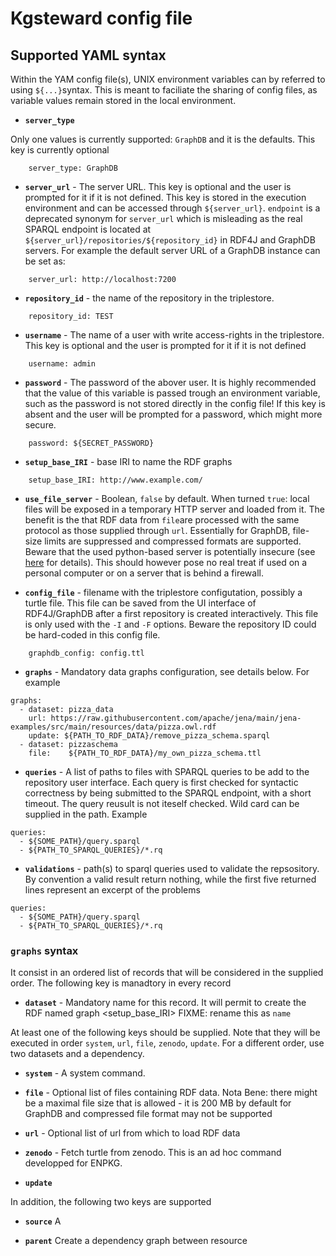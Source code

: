 # Kgsteward config file

## Supported YAML syntax

Within the YAM config file(s), UNIX environment variables can by referred to using `${...}`syntax. This is meant to faciliate the sharing of config files, as variable values remain stored in the local environment.


* __`server_type`__ 

Only one values is currently supported: `GraphDB` and it is the defaults. This key is currently optional 

```{yaml}
    server_type: GraphDB
```

* __`server_url`__ - The server URL. This key is optional and the user is prompted for it if it is not defined. This key is stored in the execution environment and can be accessed through  `${server_url}`. `endpoint` is a deprecated synonym for `server_url` which is misleading as the real SPARQL endpoint is located at `${server_url}/repositories/${repository_id}` in RDF4J and GraphDB servers. For example the default server URL of a GraphDB instance can be set as:

```{yaml}
    server_url: http://localhost:7200
```

* __`repository_id`__ - the name of the repository in the triplestore.

```{yaml}
    repository_id: TEST
```

* __`username`__ - The name of a user with write access-rights in the triplestore. This key is optional and the user is prompted for it if it is not defined

```{yaml}
    username: admin
```

* __`password`__ - The password of the abover user. It is highly recommended that the value of this variable is passed trough an environment variable, such as the password is not stored directly in the config file! If this key is absent and the user will be prompted for a password, which might more secure.

```{yaml}
    password: ${SECRET_PASSWORD}
```

* __`setup_base_IRI`__ - base IRI to name the RDF graphs 

```{yaml}
    setup_base_IRI: http://www.example.com/
```
* __`use_file_server`__ - Boolean, `false` by default. When turned `true`: local files will be exposed in a temporary HTTP server and loaded from it. The benefit is the that RDF data from `file`are processed with the same protocol as those supplied through `url`. Essentially for GraphDB, file-size limits are suppressed and compressed formats are supported. Beware that the used python-based server is potentially insecure (see [here](https://docs.python.org/3/library/http.server.html) for details). This should however pose no real treat if used on a personal computer or on a server that is behind a firewall. 

* __`config_file`__ - filename with the triplestore configutation, possibly a turtle file. This file can be saved from the UI interface of RDF4J/GraphDB after a first repository is created interactively. This file is only used with the `-I` and `-F` options. Beware the repository ID could be hard-coded in this config file.

```{yaml}
    graphdb_config: config.ttl
```

* __`graphs`__ - Mandatory data graphs configuration, see details below. For example

```{yaml}
graphs:
  - dataset: pizza_data
    url: https://raw.githubusercontent.com/apache/jena/main/jena-examples/src/main/resources/data/pizza.owl.rdf
    update: ${PATH_TO_RDF_DATA}/remove_pizza_schema.sparql
  - dataset: pizzaschema
    file:    ${PATH_TO_RDF_DATA}/my_own_pizza_schema.ttl
```

* __`queries`__ - A list of paths to files with SPARQL queries to be add to the repository user interface. Each query is first checked for syntactic correctness by being submitted to the SPARQL endpoint, with a short timeout. The query reusult is not iteself checked. Wild card can be supplied in the path. Example

```{yaml}
queries:
  - ${SOME_PATH}/query.sparql
  - ${PATH_TO_SPARQL_QUERIES}/*.rq
```

* __`validations`__ - path(s) to sparql queries used to validate the repsository.
By convention a valid result return nothing, while the first five returned lines
represent an excerpt of the problems

```{yaml}
queries:
  - ${SOME_PATH}/query.sparql
  - ${PATH_TO_SPARQL_QUERIES}/*.rq
```

### `graphs` syntax

It consist in an ordered list of records that will be considered in the supplied order. The following key is manadtory in every record

* __`dataset`__ - Mandatory name for this record. It will permit to create the RDF named graph <setup_base_IRI><dataset> FIXME: rename this as `name`

At least one of the following keys should be supplied. Note that they will be executed in order `system`, `url`, `file`, `zenodo`, `update`. For a different order, use two datasets and a dependency. 

* __`system`__ - A system command.  

* __`file`__ - Optional list of files containing RDF data. Nota Bene: there might be a maximal file size that is allowed - it is 200 MB by default for GraphDB and compressed file format may not be supported 

* __`url`__ - Optional list of url from which to load RDF data

* __`zenodo`__ - Fetch turtle from zenodo. This is an ad hoc command developped for ENPKG.

* __`update`__ 

In addition, the following two keys are supported

* __`source`__ A

* __`parent`__ Create a dependency graph between resource
